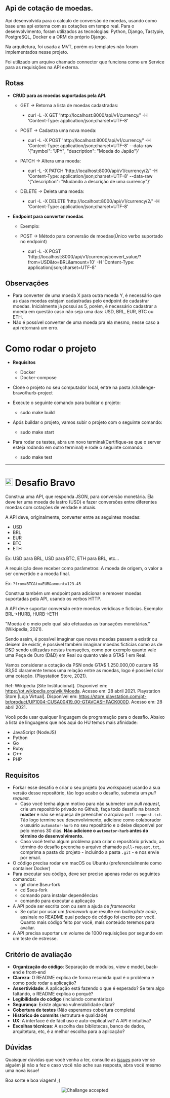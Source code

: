 ## Api de cotação de moedas.

Api desenvolvida para o calculo de conversão de moedas, usando como base uma api externa com as cotações em tempo real.
Para o desenvolvimento, foram utilizados as tecnologias: Python, Django, Tastypie, PostgreSQL, Docker e a ORM do próprio Django.

Na arquitetura, foi usada a MVT, porém os templates não foram implementados nesse projeto.

Foi utilizado um arquivo chamado connector que funciona como um Service para as requisições na API externa.

## Rotas
- **CRUD para as moedas suportadas pela API.**
    - GET -> Retorna a lista de moedas cadastradas:
        - curl -L -X GET 'http://localhost:8000/api/v1/currency/' -H 'Content-Type: application/json;charset=UTF-8'

    - POST -> Cadastra uma nova moeda:
        - curl -L -X POST 'http://localhost:8000/api/v1/currency/' -H 'Content-Type: application/json;charset=UTF-8' --data-raw '{"symbol": "JPY", "description": "Moeda do Japão"}'

    - PATCH -> Altera uma moeda:
        - curl -L -X PATCH 'http://localhost:8000/api/v1/currency/2/' -H 'Content-Type: application/json;charset=UTF-8' --data-raw '{"description": "Mudando a descrição de uma currency"}'

    - DELETE -> Deleta uma moeda:
        - curl -L -X DELETE 'http://localhost:8000/api/v1/currency/2/' -H 'Content-Type: application/json;charset=UTF-8'

- **Endpoint para converter moedas**
    - Exemplo:
    
    - POST -> Método para conversão de moedas(Único verbo suportado no endpoint)
        - curl -L -X POST 'http://localhost:8000/api/v1/currency/convert_value/?from=USD&to=BRL&amount=10' -H 'Content-Type: application/json;charset=UTF-8'

## Observações

- Para converter de uma moeda X para outra moeda Y, é necessário que as duas moedas estejam cadastradas pelo endpoint de cadastrar moedas. Inicialmente já possui as 5, porém, é necessário cadastrar a moeda em questão caso não seja uma das: USD, BRL, EUR, BTC ou ETH.
- Não é possível converter de uma moeda pra ela mesmo, nesse caso a api retornará um erro.


# Como rodar o projeto

- **Requisitos**
    - Docker
    - Docker-compose
   
- Clone o projeto no seu computador local, entre na pasta /challenge-bravo/hurb-project
- Execute o seguinte comando para buildar o projeto:
    -  sudo make build
 - Após buildar o projeto, vamos subir o projeto com o seguinte comando:
    - sudo make start
  - Para rodar os testes, abra um novo terminal(Certifique-se que o server esteja rodando em outro terminal) e rode o seguinte comando:
    - sudo make test
    
 -----------------------------------------------------------------------------------------------------------------------------------------------------------------
# <img src="https://avatars1.githubusercontent.com/u/7063040?v=4&s=200.jpg" alt="HU" width="24" /> Desafio Bravo

Construa uma API, que responda JSON, para conversão monetária. Ela deve ter uma moeda de lastro (USD) e fazer conversões entre diferentes moedas com cotações de verdade e atuais.

A API deve, originalmente, converter entre as seguintes moedas:

-   USD
-   BRL
-   EUR
-   BTC
-   ETH

Ex: USD para BRL, USD para BTC, ETH para BRL, etc...

A requisição deve receber como parâmetros: A moeda de origem, o valor a ser convertido e a moeda final.

Ex: `?from=BTC&to=EUR&amount=123.45`

Construa também um endpoint para adicionar e remover moedas suportadas pela API, usando os verbos HTTP.

A API deve suportar conversão entre moedas verídicas e fictícias. Exemplo: BRL->HURB, HURB->ETH

"Moeda é o meio pelo qual são efetuadas as transações monetárias." (Wikipedia, 2021).

Sendo assim, é possível imaginar que novas moedas passem a existir ou deixem de existir, é possível também imaginar moedas fictícias como as de D&D sendo utilizadas nestas transações, como por exemplo quanto vale uma Peça de Ouro (D&D) em Real ou quanto vale a GTA$ 1 em Real.

Vamos considerar a cotação da PSN onde GTA$ 1.250.000,00 custam R$ 83,50 claramente temos uma relação entre as moedas, logo é possível criar uma cotação. (Playstation Store, 2021).

Ref: 
Wikipedia [Site Institucional]. Disponível em: <https://pt.wikipedia.org/wiki/Moeda>. Acesso em: 28 abril 2021.
Playstation Store [Loja Virtual]. Disponível em: <https://store.playstation.com/pt-br/product/UP1004-CUSA00419_00-GTAVCASHPACK000D>. Acesso em: 28 abril 2021.

Você pode usar qualquer linguagem de programação para o desafio. Abaixo a lista de linguagens que nós aqui do HU temos mais afinidade:

-   JavaScript (NodeJS)
-   Python
-   Go
-   Ruby
-   C++
-   PHP

## Requisitos

-   Forkar esse desafio e criar o seu projeto (ou workspace) usando a sua versão desse repositório, tão logo acabe o desafio, submeta um _pull request_.
    -   Caso você tenha algum motivo para não submeter um _pull request_, crie um repositório privado no Github, faça todo desafio na branch **master** e não se esqueça de preencher o arquivo `pull-request.txt`. Tão logo termine seu desenvolvimento, adicione como colaborador o usuário `automator-hurb` no seu repositório e o deixe disponível por pelo menos 30 dias. **Não adicione o `automator-hurb` antes do término do desenvolvimento.**
    -   Caso você tenha algum problema para criar o repositório privado, ao término do desafio preencha o arquivo chamado `pull-request.txt`, comprima a pasta do projeto - incluindo a pasta `.git` - e nos envie por email.
-   O código precisa rodar em macOS ou Ubuntu (preferencialmente como container Docker)
-   Para executar seu código, deve ser preciso apenas rodar os seguintes comandos:
    -   git clone \$seu-fork
    -   cd \$seu-fork
    -   comando para instalar dependências
    -   comando para executar a aplicação
-   A API pode ser escrita com ou sem a ajuda de _frameworks_
    -   Se optar por usar um _framework_ que resulte em _boilerplate code_, assinale no README qual pedaço de código foi escrito por você. Quanto mais código feito por você, mais conteúdo teremos para avaliar.
-   A API precisa suportar um volume de 1000 requisições por segundo em um teste de estresse.

## Critério de avaliação

-   **Organização do código**: Separação de módulos, view e model, back-end e front-end
-   **Clareza**: O README explica de forma resumida qual é o problema e como pode rodar a aplicação?
-   **Assertividade**: A aplicação está fazendo o que é esperado? Se tem algo faltando, o README explica o porquê?
-   **Legibilidade do código** (incluindo comentários)
-   **Segurança**: Existe alguma vulnerabilidade clara?
-   **Cobertura de testes** (Não esperamos cobertura completa)
-   **Histórico de commits** (estrutura e qualidade)
-   **UX**: A interface é de fácil uso e auto-explicativa? A API é intuitiva?
-   **Escolhas técnicas**: A escolha das bibliotecas, banco de dados, arquitetura, etc, é a melhor escolha para a aplicação?

## Dúvidas

Quaisquer dúvidas que você venha a ter, consulte as [_issues_](https://github.com/HurbCom/challenge-bravo/issues) para ver se alguém já não a fez e caso você não ache sua resposta, abra você mesmo uma nova issue!

Boa sorte e boa viagem! ;)

<p align="center">
  <img src="ca.jpg" alt="Challange accepted" />
</p>

